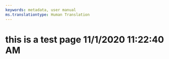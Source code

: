 ```yaml
---
keywords: metadata, user manual
ms.translationtype: Human Translation
---
```

# this is a test page 11/1/2020 11:22:40 AM